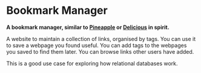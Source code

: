 Bookmark Manager
===============
**A bookmark manager, similar to [Pineapple] or [Delicious] in spirit.**

A website to maintain a collection of links, organised by tags. You can use it to save a webpage you found useful. You can add tags to the webpages you saved to find them later. You can browse links other users have added.

This is a good use case for exploring how relational databases work.

[Pineapple]: http://pineapple.io/
[Delicious]: https://delicious.com/
